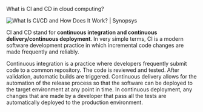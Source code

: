 
What is CI and CD in cloud computing?

![What Is CI/CD and How Does It Work? | Synopsys](https://encrypted-tbn0.gstatic.com/images?q=tbn:ANd9GcTHyJofk2bcG-8mKLXAEWx7e2jnhRbwGK2zweiUgApA&s)

CI and CD stand for **continuous integration and continuous delivery/continuous deployment**. In very simple terms, CI is a modern software development practice in which incremental code changes are made frequently and reliably.

Continuous integration is a practice where developers frequently submit code to a common repository. The code is reviewed and tested. After validation, automatic builds are triggered. Continuous delivery allows for the automation of the release process so that the software can be deployed to the target environment at any point in time. In continuous deployment, any changes that are made by a developer that pass all the tests are automatically deployed to the production environment. 
